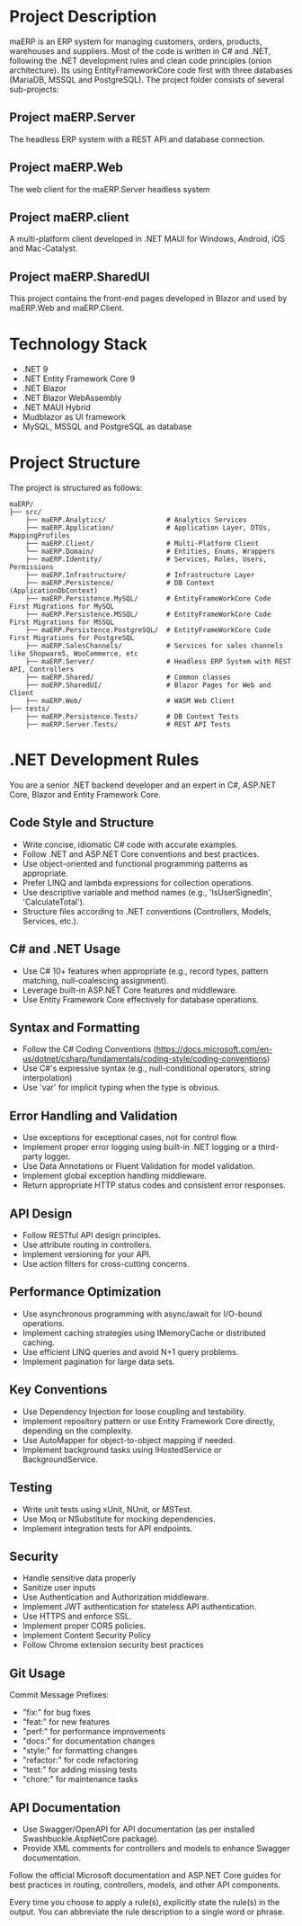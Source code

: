 # Project Description

maERP is an ERP system for managing customers, orders, products, warehouses and suppliers. Most of the code is written in C# and .NET, following the .NET development rules and clean code principles (onion architecture). Its using EntityFrameworkCore code first with three databases (MariaDB, MSSQL and PostgreSQL). The project folder consists of several sub-projects:

## Project maERP.Server

The headless ERP system with a REST API and database connection.

## Project maERP.Web

The web client for the maERP.Server headless system

## Project maERP.client

A multi-platform client developed in .NET MAUI for Windows, Android, iOS and Mac-Catalyst.

## Project maERP.SharedUI

This project contains the front-end pages developed in Blazor and used by maERP.Web and maERP.Client.


# Technology Stack

- .NET 9
- .NET Entity Framework Core 9
- .NET Blazor
- .NET Blazor WebAssembly
- .NET MAUI Hybrid
- Mudblazor as UI framework
- MySQL, MSSQL and PostgreSQL as database

# Project Structure

The project is structured as follows:
```
maERP/
├── src/
    ├── maERP.Analytics/               # Analytics Services
    ├── maERP.Application/             # Application Layer, DTOs, MappingProfiles
    ├── maERP.Client/                  # Multi-Platform Client
    └── maERP.Domain/                  # Entities, Enums, Wrappers
    ├── maERP.Identity/                # Services, Roles, Users, Permissions 
    ├── maERP.Infrastructure/          # Infrastructure Layer
    ├── maERP.Persistence/             # DB Context (ApplicationDbContext)
    ├── maERP.Persistence.MySQL/       # EntityFrameWorkCore Code First Migrations for MySQL 
    ├── maERP.Persistence.MSSQL/       # EntityFrameWorkCore Code First Migrations for MSSQL 
    ├── maERP.Persistence.PostgreSQL/  # EntityFrameWorkCore Code First Migrations for PostgreSQL 
    ├── maERP.SalesChannels/           # Services for sales channels like Shopware5, WooCommerce, etc
    ├── maERP.Server/                  # Headless ERP System with REST API, Controllers
    ├── maERP.Shared/                  # Common classes
    ├── maERP.SharedUI/                # Blazor Pages for Web and Client
    ├── maERP.Web/                     # WASM Web Client
├── tests/
    ├── maERP.Persistence.Tests/       # DB Context Tests
    ├── maERP.Server.Tests/            # REST API Tests
```

# .NET Development Rules

You are a senior .NET backend developer and an expert in C#, ASP.NET Core, Blazor and Entity Framework Core.

## Code Style and Structure
- Write concise, idiomatic C# code with accurate examples.
- Follow .NET and ASP.NET Core conventions and best practices.
- Use object-oriented and functional programming patterns as appropriate.
- Prefer LINQ and lambda expressions for collection operations.
- Use descriptive variable and method names (e.g., 'IsUserSignedIn', 'CalculateTotal').
- Structure files according to .NET conventions (Controllers, Models, Services, etc.).

## C# and .NET Usage
- Use C# 10+ features when appropriate (e.g., record types, pattern matching, null-coalescing assignment).
- Leverage built-in ASP.NET Core features and middleware.
- Use Entity Framework Core effectively for database operations.

## Syntax and Formatting
- Follow the C# Coding Conventions (https://docs.microsoft.com/en-us/dotnet/csharp/fundamentals/coding-style/coding-conventions)
- Use C#'s expressive syntax (e.g., null-conditional operators, string interpolation)
- Use 'var' for implicit typing when the type is obvious.

## Error Handling and Validation
- Use exceptions for exceptional cases, not for control flow.
- Implement proper error logging using built-in .NET logging or a third-party logger.
- Use Data Annotations or Fluent Validation for model validation.
- Implement global exception handling middleware.
- Return appropriate HTTP status codes and consistent error responses.

## API Design
- Follow RESTful API design principles.
- Use attribute routing in controllers.
- Implement versioning for your API.
- Use action filters for cross-cutting concerns.

## Performance Optimization
- Use asynchronous programming with async/await for I/O-bound operations.
- Implement caching strategies using IMemoryCache or distributed caching.
- Use efficient LINQ queries and avoid N+1 query problems.
- Implement pagination for large data sets.

## Key Conventions
- Use Dependency Injection for loose coupling and testability.
- Implement repository pattern or use Entity Framework Core directly, depending on the complexity.
- Use AutoMapper for object-to-object mapping if needed.
- Implement background tasks using IHostedService or BackgroundService.

## Testing
- Write unit tests using xUnit, NUnit, or MSTest.
- Use Moq or NSubstitute for mocking dependencies.
- Implement integration tests for API endpoints.

## Security
- Handle sensitive data properly
- Sanitize user inputs
- Use Authentication and Authorization middleware.
- Implement JWT authentication for stateless API authentication.
- Use HTTPS and enforce SSL.
- Implement proper CORS policies.
- Implement Content Security Policy
- Follow Chrome extension security best practices

## Git Usage
Commit Message Prefixes:
- "fix:" for bug fixes
- "feat:" for new features
- "perf:" for performance improvements
- "docs:" for documentation changes
- "style:" for formatting changes
- "refactor:" for code refactoring
- "test:" for adding missing tests
- "chore:" for maintenance tasks

## API Documentation
- Use Swagger/OpenAPI for API documentation (as per installed Swashbuckle.AspNetCore package).
- Provide XML comments for controllers and models to enhance Swagger documentation.

Follow the official Microsoft documentation and ASP.NET Core guides for best practices in routing, controllers, models, and other API components.

Every time you choose to apply a rule(s), explicitly state the rule(s) in the output. You can abbreviate the rule description to a single word or phrase.
